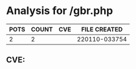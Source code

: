 # Analysis for /gbr.php
| POTS | COUNT | CVE | FILE CREATED |
|---|---|---|---|
| 2 | 2 | | 220110-033754 |

## CVE: 